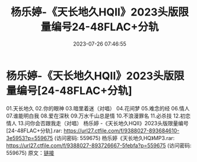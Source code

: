 ﻿---
title: 杨乐婷-《天长地久HQII》2023头版限量编号24-48FLAC+分轨
date: 2023-07-26 07:46:55
categories: APE、FLAC、MP3
tags: 华语中文
---
# 杨乐婷-《天长地久HQII》2023头版限量编号[24-48FLAC+分轨]

01.天长地久
02.你的眼神
03.暗里着迷（对唱）
04.花间梦
05.难念的经
06.情人
07.谁能明白我
08.爱在深秋
09.万水千山总是情
10.不浪漫罪名
11.必杀技
12.初恋情人
13.问你会否跟我走（对唱）
杨乐婷 -《天长地久HQII》2023头版限量编号[24-48FLAC+分轨].rar: https://url27.ctfile.com/f/9388027-893684610-3e5953?p=559675
(访问密码: 559675)
杨乐婷《天长地久HQ》MP3.rar: https://url27.ctfile.com/f/9388027-893726667-5febfa?p=559675
(访问密码: 559675)
原文：[链接](https://blog.sina.com.cn/s/blog_1647c7e76010312ur.html)